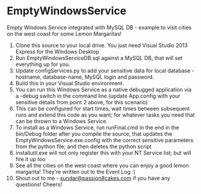 # EmptyWindowsService
Empty Windows Service integrated with MySQL DB - example to visit cities on the west coast for some Lemon Margaritas!

1. Clone this source to your local drive. You just need Visual Studio 2013 Express for the Windows Desktop
2. Run EmptyWindowsServiceDB.sql against a MySQL DB, that will set everything up for you.
3. Update configServices.py to add your sensitive data for local database - hostname, database-name, MySQL login and password.
4. Build this in your Visual Studio environment.
5. You can run this Windows Service as a native debugged application via a -debug switch in the command line (update App.config with your sensitive details from point 2 above, for this scenario)
6. This can be configured for start times, wait times between subsequent runs and extend this code as you want; for whatever tasks you need that can be thrown to a Windows Service.
7. To install as a Windows Service, run runFinal.cmd in the end in the bin/Debug folder after you compile the source, that updates the EmptyWindowsService.exe.config with the correct sensitive parameters from the python file; and then deletes the python script
8. installutil.exe will not only register this with your NT Service list; but will fire it up too
9. See all the cities on the west coast where you can enjoy a good lemon margarita! They're written out to the Event Log :)
10. Shout out to me - sundar@passion8cakes.com if you have any questions! Cheers!
